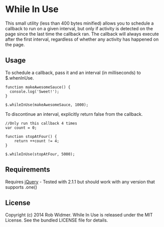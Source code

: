 While In Use
==========
This small utility (less than 400 bytes minified) allows you to schedule a callback to run on a given interval, but only if activity is detected on the page since the last time the callback ran. The callback will always execute after the first interval, regardless of whether any activity has happened on the page.

## Usage

To schedule a callback, pass it and an interval (in milliseconds) to $.whenInUse.
    
    function makeAwesomeSauce() {
      console.log('Sweet!');
    }
    
    $.whileInUse(makeAwesomeSauce, 1000);

To discontinue an interval, explicitly return false from the callback.
    
    //Only run this callback 4 times
    var count = 0;
    
    function stopAtFour() {
        return ++count != 4;
    }
    
    $.whileInUse(stopAtFour, 5000);

## Requirements
Requires [jQuery](http://jquery.com) - Tested with 2.1.1 but should work with any version that supports .one()

## License

Copyright (c) 2014 Rob Widmer.
While In Use is released under the MIT License. See the bundled LICENSE file for
details.
